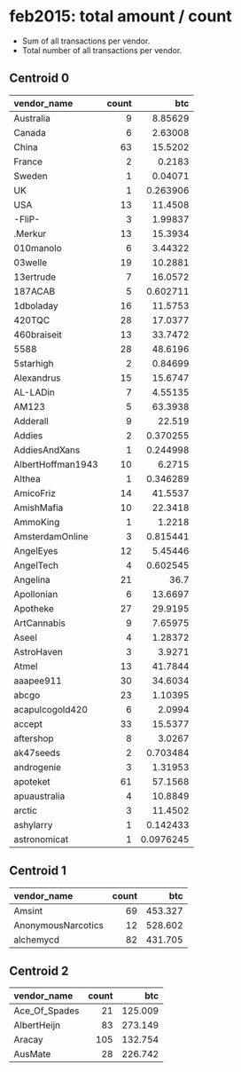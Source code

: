 # feb2015: total amount / count

* Sum of all transactions per vendor.
* Total number of all transactions per vendor.

## Centroid 0

| vendor_name       |   count |        btc |
|:------------------|--------:|-----------:|
| Australia         |       9 |  8.85629   |
| Canada            |       6 |  2.63008   |
| China             |      63 | 15.5202    |
| France            |       2 |  0.2183    |
| Sweden            |       1 |  0.04071   |
| UK                |       1 |  0.263906  |
| USA               |      13 | 11.4508    |
| -FliP-            |       3 |  1.99837   |
| .Merkur           |      13 | 15.3934    |
| 010manolo         |       6 |  3.44322   |
| 03welle           |      19 | 10.2881    |
| 13ertrude         |       7 | 16.0572    |
| 187ACAB           |       5 |  0.602711  |
| 1dboladay         |      16 | 11.5753    |
| 420TQC            |      28 | 17.0377    |
| 460braiseit       |      13 | 33.7472    |
| 5588              |      28 | 48.6196    |
| 5starhigh         |       2 |  0.84699   |
| A&#108;exandrus   |      15 | 15.6747    |
| AL-LADin          |       7 |  4.55135   |
| AM123             |       5 | 63.3938    |
| Adderall          |       9 | 22.519     |
| Addies            |       2 |  0.370255  |
| AddiesAndXans     |       1 |  0.244998  |
| AlbertHoffman1943 |      10 |  6.2715    |
| Althea            |       1 |  0.346289  |
| AmicoFriz         |      14 | 41.5537    |
| AmishMafia        |      10 | 22.3418    |
| AmmoKing          |       1 |  1.2218    |
| AmsterdamOnline   |       3 |  0.815441  |
| AngelEyes         |      12 |  5.45446   |
| AngelTech         |       4 |  0.602545  |
| Angelina          |      21 | 36.7       |
| Apollonian        |       6 | 13.6697    |
| Apotheke          |      27 | 29.9195    |
| ArtCannabis       |       9 |  7.65975   |
| Aseel             |       4 |  1.28372   |
| AstroHaven        |       3 |  3.9271    |
| Atmel             |      13 | 41.7844    |
| aaapee911         |      30 | 34.6034    |
| abcgo             |      23 |  1.10395   |
| acapulcogold420   |       6 |  2.0994    |
| accept            |      33 | 15.5377    |
| aftershop         |       8 |  3.0267    |
| ak47seeds         |       2 |  0.703484  |
| androgenie        |       3 |  1.31953   |
| apoteket          |      61 | 57.1568    |
| apuaustralia      |       4 | 10.8849    |
| arctic            |       3 | 11.4502    |
| ashylarry         |       1 |  0.142433  |
| astronomicat      |       1 |  0.0976245 |

## Centroid 1

| vendor_name        |   count |     btc |
|:-------------------|--------:|--------:|
| Amsint             |      69 | 453.327 |
| AnonymousNarcotics |      12 | 528.602 |
| alchemycd          |      82 | 431.705 |

## Centroid 2

| vendor_name   |   count |     btc |
|:--------------|--------:|--------:|
| Ace_Of_Spades |      21 | 125.009 |
| AlbertHeijn   |      83 | 273.149 |
| Aracay        |     105 | 132.754 |
| AusMate       |      28 | 226.742 |

